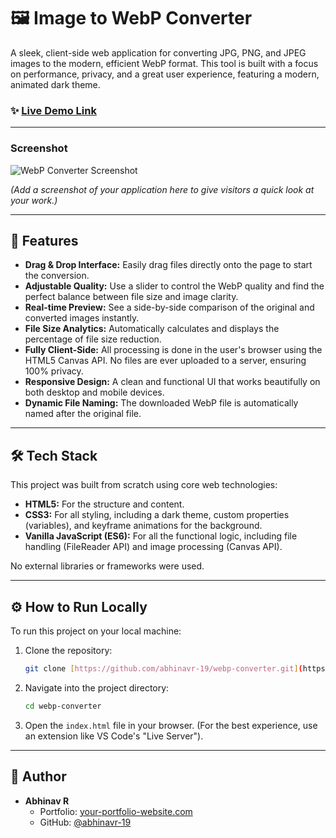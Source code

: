 # 🖼️ Image to WebP Converter

A sleek, client-side web application for converting JPG, PNG, and JPEG images to the modern, efficient WebP format. This tool is built with a focus on performance, privacy, and a great user experience, featuring a modern, animated dark theme.

### ✨ [Live Demo Link](https://webp-converter-xi.vercel.app/)


---

### Screenshot

![WebP Converter Screenshot](https://github.com/user-attachments/assets/271c340e-e0bc-4136-986a-83e0e5e6f1e7)

*(Add a screenshot of your application here to give visitors a quick look at your work.)*

---

## 🚀 Features

* **Drag & Drop Interface:** Easily drag files directly onto the page to start the conversion.
* **Adjustable Quality:** Use a slider to control the WebP quality and find the perfect balance between file size and image clarity.
* **Real-time Preview:** See a side-by-side comparison of the original and converted images instantly.
* **File Size Analytics:** Automatically calculates and displays the percentage of file size reduction.
* **Fully Client-Side:** All processing is done in the user's browser using the HTML5 Canvas API. No files are ever uploaded to a server, ensuring 100% privacy.
* **Responsive Design:** A clean and functional UI that works beautifully on both desktop and mobile devices.
* **Dynamic File Naming:** The downloaded WebP file is automatically named after the original file.

---

## 🛠️ Tech Stack

This project was built from scratch using core web technologies:

* **HTML5:** For the structure and content.
* **CSS3:** For all styling, including a dark theme, custom properties (variables), and keyframe animations for the background.
* **Vanilla JavaScript (ES6):** For all the functional logic, including file handling (FileReader API) and image processing (Canvas API).

No external libraries or frameworks were used.

---

## ⚙️ How to Run Locally

To run this project on your local machine:

1.  Clone the repository:
    ```bash
    git clone [https://github.com/abhinavr-19/webp-converter.git](https://github.com/abhinavr-19/webp-converter.git)
    ```
2.  Navigate into the project directory:
    ```bash
    cd webp-converter
    ```
3.  Open the `index.html` file in your browser. (For the best experience, use an extension like VS Code's "Live Server").

---

## 👤 Author

* **Abhinav R**
    * Portfolio: [your-portfolio-website.com](https://your-portfolio-website.com)
    * GitHub: [@abhinavr-19](https://github.com/abhinavr-19)
